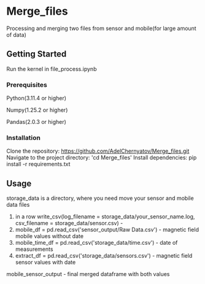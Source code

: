 # Merge_files
Processing and merging two files from sensor and mobile(for large amount of data)

## Getting Started
Run the kernel in file_process.ipynb

  ### Prerequisites
  Python(3.11.4 or higher)
  
  Numpy(1.25.2 or higher)
  
  Pandas(2.0.3 or higher)

  ### Installation
  Clone the repository: https://github.com/AdelChernyatov/Merge_files.git
  Navigate to the project directory: 'cd Merge_files'
  Install dependencies: pip install -r requirements.txt

## Usage
storage_data is a directory, where you need move your sensor and mobile data files
1) in a row write_csv(log_filename = storage_data/your_sensor_name.log, csv_filename = storage_data/sensor.csv) -
2) mobile_df = pd.read_csv('sensor_output/Raw Data.csv') - magnetic field mobile values without date
3)  mobile_time_df = pd.read_csv('storage_data/time.csv') - date of measurements
4)  extract_df = pd.read_csv('storage_data/sensors.csv') - magnetic field sensor values with date

mobile_sensor_output - final merged dataframe with both values
